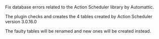 Fix database errors related to the Action Scheduler library by Automattic. 

The plugin checks and creates the 4 tables created by Action Scheduler version 3.0.16.0

The faulty tables will be renamed and new ones will be created instead.
